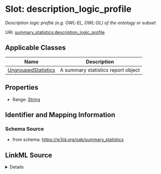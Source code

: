 # Slot: description_logic_profile
_Description logic profile (e.g. OWL-EL, OWL-DL) of the ontology or subset_


URI: [summary_statistics:description_logic_profile](https://w3id.org/oaklib/summary_statistics.description_logic_profile)



<!-- no inheritance hierarchy -->




## Applicable Classes

| Name | Description |
| --- | --- |
[UngroupedStatistics](UngroupedStatistics.md) | A summary statistics report object






## Properties

* Range: [String](String.md)







## Identifier and Mapping Information







### Schema Source


* from schema: https://w3id.org/oak/summary_statistics




## LinkML Source

<details>
```yaml
name: description_logic_profile
description: Description logic profile (e.g. OWL-EL, OWL-DL) of the ontology or subset
from_schema: https://w3id.org/oak/summary_statistics
rank: 1000
alias: description_logic_profile
owner: UngroupedStatistics
domain_of:
- UngroupedStatistics
slot_group: owl_statistic_group
range: string

```
</details>